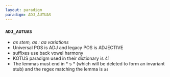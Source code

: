 ```yaml
---
layout: paradigm
paradigm: ADJ_AUTUAS
---
```

### ` ADJ_AUTUAS `

* _as stem, as : aa variations_
* Universal POS is ADJ and legacy POS is ADJECTIVE
* suffixes use back vowel harmony
* KOTUS paradigm used in their dictionary is 41
* The lemmas must end in * s * (which will be deleted to form an invariant stub) and the regex matching the lemma is ` as `
